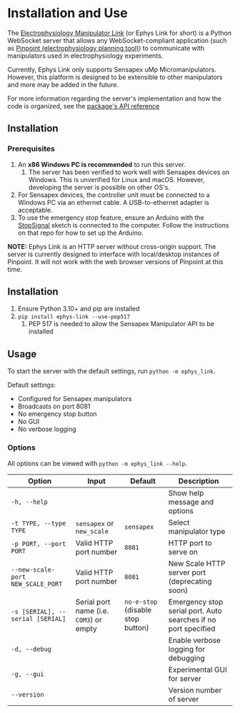 # Installation and Use

The [Electrophysiology Manipulator Link](https://github.com/VirtualBrainLab/ephys-link)
(or Ephys Link for short) is a Python WebSocket server that allows any
WebSocket-compliant application (such
as [Pinpoint (electrophysiology planning tool)](https://github.com/VirtualBrainLab/Pinpoint))
to communicate with manipulators used in electrophysiology experiments.

Currently, Ephys Link only supports Sensapex uMp Micromanipulators. However,
this platform is designed to be extensible to other manipulators and more may be
added in the future.

For more information regarding the server's implementation and how the code is
organized, see
the [package's API reference](https://virtualbrainlab.org/api_reference_ephys_link.html)

## Installation

### Prerequisites

1. An **x86 Windows PC is recommended** to run this server.
    1. The server has been verified to work well with Sensapex devices on
       Windows. This is unverified for Linux and
       macOS. However, developing the server is possible on other OS's.
2. For Sensapex devices, the controller unit must be connected to a Windows PC
   via an ethernet cable. A USB-to-ethernet adapter is acceptable.
3. To use the emergency stop feature, ensure an Arduino with
   the [StopSignal](https://github.com/VirtualBrainLab/StopSignal) sketch is
   connected to the computer. Follow the instructions on that repo for how to
   set up the Arduino.

**NOTE:** Ephys Link is an HTTP server without cross-origin support. The server
is currently designed to interface with local/desktop instances of Pinpoint. It
will not work with the web browser versions of Pinpoint at this time.

## Installation

1. Ensure Python 3.10+ and pip are installed
2. `pip install ephys-link --use-pep517`
    1. PEP 517 is needed to allow the Sensapex Manipulator API to be installed

## Usage

To start the server with the default settings, run `python -m ephys_link`.

Default settings:

- Configured for Sensapex manipulators
- Broadcasts on port 8081
- No emergency stop button
- No GUI
- No verbose logging

### Options

All options can be viewed with `python -m ephys_link --help`.

| Option                            | Input                                   | Default                           | Description                                                    |
|-----------------------------------|-----------------------------------------|-----------------------------------|----------------------------------------------------------------|
| `-h, --help`                      |                                         |                                   | Show help message and options                                  |
| `-t TYPE, --type TYPE`            | `sensapex` or `new_scale`               | `sensapex`                        | Select manipulator type                                        |
| `-p PORT, --port PORT`            | Valid HTTP port number                  | `8081`                            | HTTP port to serve on                                          |
| `--new-scale-port NEW_SCALE_PORT` | Valid HTTP port number                  | `8081`                            | New Scale HTTP server port (deprecating soon)                  |
| `-s [SERIAL], --serial [SERIAL]`  | Serial port name (i.e. `COM3`) or empty | `no-e-stop` (disable stop button) | Emergency stop serial port. Auto searches if no port specified |
| `-d, --debug`                     |                                         |                                   | Enable verbose logging for debugging                           |
| `-g, --gui`                       |                                         |                                   | Experimental GUI for server                                    |
| `--version`                       |                                         |                                   | Version number of server                                       |